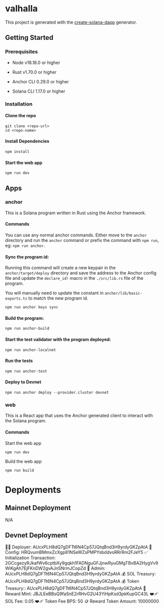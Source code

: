 # valhalla

This project is generated with the [create-solana-dapp](https://github.com/solana-developers/create-solana-dapp) generator.

## Getting Started

### Prerequisites

- Node v18.18.0 or higher

- Rust v1.70.0 or higher
- Anchor CLI 0.29.0 or higher
- Solana CLI 1.17.0 or higher

### Installation

#### Clone the repo

```shell
git clone <repo-url>
cd <repo-name>
```

#### Install Dependencies

```shell
npm install
```

#### Start the web app

```
npm run dev
```

## Apps

### anchor

This is a Solana program written in Rust using the Anchor framework.

#### Commands

You can use any normal anchor commands. Either move to the `anchor` directory and run the `anchor` command or prefix the command with `npm run`, eg: `npm run anchor`.

#### Sync the program id:

Running this command will create a new keypair in the `anchor/target/deploy` directory and save the address to the Anchor config file and update the `declare_id!` macro in the `./src/lib.rs` file of the program.

You will manually need to update the constant in `anchor/lib/basic-exports.ts` to match the new program id.

```shell
npm run anchor keys sync
```

#### Build the program:

```shell
npm run anchor-build
```

#### Start the test validator with the program deployed:

```shell
npm run anchor-localnet
```

#### Run the tests

```shell
npm run anchor-test
```

#### Deploy to Devnet

```shell
npm run anchor deploy --provider.cluster devnet
```

### web

This is a React app that uses the Anchor generated client to interact with the Solana program.

#### Commands

Start the web app

```shell
npm run dev
```

Build the web app

```shell
npm run build
```

# Deployments

## Mainnet Deployment

N/A

## Devnet Deployment

👨‍💻 Deployer: AUcxPLH8dQ7gDFTt6N4Cp57JQtqBnd3H9yrdyGKZpAtA
🔐 Config: HRQvumBMmxZcXgp81NSeWZsPMPYsbddvoRRrRm2FJeY5
✅ Initialization Transaction: 2GCcgezyRJkafWv6cptbXy9gqkh1FADNguGFJjnwRyuGMgTBvBA2HygVv9WiKgAh7EjFKnDW2gvAJnSNrmJCopZd
🐸 Admin: AUcxPLH8dQ7gDFTt6N4Cp57JQtqBnd3H9yrdyGKZpAtA
💰 SOL Treasury: AUcxPLH8dQ7gDFTt6N4Cp57JQtqBnd3H9yrdyGKZpAtA
💰 Token Treasury:: AUcxPLH8dQ7gDFTt6N4Cp57JQtqBnd3H9yrdyGKZpAtA
🫡 Reward Mint: JBJLEeBBsQ9faSnE2rRHvG2U43YiHpKxd3pkKupGC43L
❤️‍🩹 SOL Fee: 0.05
❤️‍🩹 Token Fee BPS: 50
🪙 Reward Token Amount: 10000000
